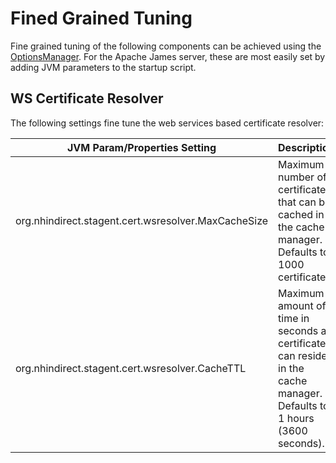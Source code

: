 # Fined Grained Tuning

Fine grained tuning of the following components can be achieved using the [OptionsManager](http://api.directproject.info/direct-common/6.0/apidocs/org/nhindirect/common/options/OptionsManager.html). For the Apache James server, these are most easily set by adding JVM parameters to the startup script.

## WS Certificate Resolver

The following settings fine tune the web services based certificate resolver:

| JVM Param/Properties Setting | Description |
| --- | --- |
| org.nhindirect.stagent.cert.wsresolver.MaxCacheSize | Maximum number of certificates that can be cached in the cache manager. Defaults to 1000 certificates. |
| org.nhindirect.stagent.cert.wsresolver.CacheTTL | Maximum amount of time in seconds a certificate can reside in the cache manager. Defaults to 1 hours (3600 seconds). |